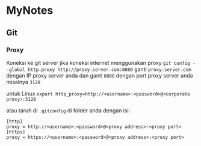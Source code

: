 # MyNotes

## Git
### Proxy
Koneksi ke git server jika koneksi internet menggunakan proxy
`git config --global http.proxy http://proxy.server.com:8080`
ganti `proxy.server.com` dengan IP proxy server anda dan ganti `8080` dengan port proxy server anda misalnya `3128` 

untuk Linux `export http_proxy=http://<username>:<password>@<corporate proxy>:3128`

atau taruh di `.gitconfig` di folder anda dengan isi :

    [http]
    proxy = http://<username>:<password>@<proxy address>:<proxy port>
    [https]
    proxy = https://<username>:<password>@<proxy address>:<proxy port>

